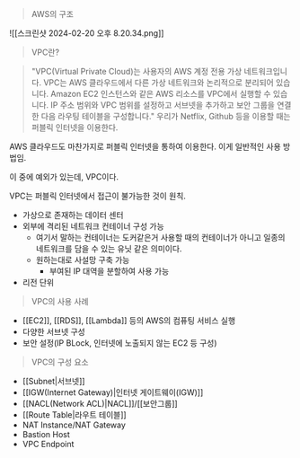 > AWS의 구조

![[스크린샷 2024-02-20 오후 8.20.34.png]]

> VPC란?

> "VPC(Virtual Private Cloud)는 사용자의 AWS 계정 전용 가상 네트워크입니다. VPC는 AWS 클라우드에서 다른 가상 네트워크와 논리적으로 분리되어 있습니다. Amazon EC2 인스턴스와 같은 AWS 리소스를 VPC에서 실행할 수 있습니다. IP 주소 범위와 VPC 범위를 설정하고 서브넷을 추가하고 보안 그룹을 연결한 다음 라우팅 테이블을 구성합니다."
우리가 Netflix, Github 등을 이용할 때는 퍼블릭 인터넷을 이용한다.

AWS 클라우드도 마찬가지로 퍼블릭 인터넷을 통하여 이용한다. 이게 일반적인 사용 방법임.

이 중에 예외가 있는데, VPC이다.

VPC는 퍼블릭 인터넷에서 접근이 불가능한 것이 원칙.

- 가상으로 존재하는 데이터 센터
- 외부에 격리된 네트워크 컨테이너 구성 가능
	- 여기서 말하는 컨테이너는 도커같은거 사용할 때의 컨테이너가 아니고 일종의 네트워크를 담을 수 있는 유닛 같은 의미이다.
	- 원하는대로 사설망 구축 가능
		- 부여된 IP 대역을 분할하여 사용 가능
- 리전 단위

> VPC의 사용 사례

- [[EC2]], [[RDS]], [[Lambda]] 등의 AWS의 컴퓨팅 서비스 실행
- 다양한 서브넷 구성
- 보안 설정(IP BLock, 인터넷에 노출되지 않는 EC2 등 구성)

> VPC의 구성 요소

- [[Subnet|서브넷]]
- [[IGW(Internet Gateway)|인터넷 게이트웨이(IGW)]]
- [[NACL(Network ACL)|NACL]]/[[보안그룹]]
- [[Route Table|라우트 테이블]]
- NAT Instance/NAT Gateway
- Bastion Host
- VPC Endpoint